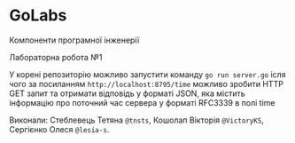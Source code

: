 # GoLabs

Компоненти програмної інженерії

Лабораторна робота №1

У корені репозиторію можливо запустити команду
`go run server.go`
ісля чого за посиланням `http://localhost:8795/time` можливо зробити HTTP GET запит та
отримати відповідь у форматі JSON, яка містить інформацію про поточний час сервера
у форматі RFC3339 в полі time

Виконали: Стеблевець Тетяна `@tnsts`, Кошолап Вікторія `@VictoryKS`, Сергієнко Олеся `@lesia-s`.
